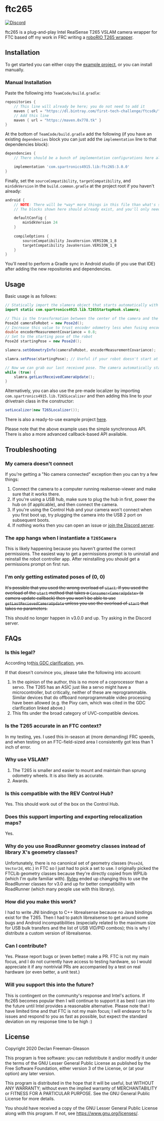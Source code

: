 # ftc265

[![Discord](https://img.shields.io/discord/733961104807428140?color=%23738ADB&label=Join%20the%20Discord&logo=discord&logoColor=white)](https://discord.gg/85hZ4dnBUd)

ftc265 is a plug-and-play Intel RealSense T265 VSLAM camera wrapper for FTC based off my work in FRC
writing a [roboRIO T265 wrapper](https://github.com/Spartronics4915/SpartronicsLib).

## Installation
To get started you can either copy the [example project](https://github.com/pietroglyph/FtcRobotController/tree/ftc265-example), or you can install manually.

### Manual Installation
Paste the following into `TeamCode/build.gradle`:

```gradle
repositories {
    // This line will already be here; you do not need to add it
    maven { url = "https://dl.bintray.com/first-tech-challenge/ftcsdk/" }
    // Add this line
    maven { url = "https://maven.0x778.tk" }
}
```

At the bottom of `TeamCode/build.gradle` add the following (if you have an existing `dependencies` block you can just add the `implementation` line to that dependencies block):
```gradle
dependencies {
    // There should be a bunch of implementation configurations here already

    implementation 'com.spartronics4915.lib:ftc265:3.0.0'
}
```

Finally, set the `sourceCompatibility`, `targetCompatibility`, and `minSdkVersion` in the `build.common.gradle` at the project root if you haven't already:
```gradle
android {
    // NOTE: There will be *way* more things in this file than what's shown here.
    // The blocks shown here should already exist, and you'll only need to change these three shown parameters.

    defaultConfig {
        minSdkVersion 24
    }
 
    compileOptions {
        sourceCompatibility JavaVersion.VERSION_1_8
        targetCompatibility JavaVersion.VERSION_1_8
    }
}
```

You'll need to perform a Gradle sync in Android studio (if you use that IDE) after adding the new
repositories and dependencies.

## Usage
Basic usage is as follows:

```java
// Statically import the slamera object that starts automatically with the app.
import static com.spartronics4915.lib.T265StartupHook.slamera;

// This is the transformation between the center of the camera and the center of the robot
Pose2d cameraToRobot = new Pose2d();
// Increase this value to trust encoder odometry less when fusing encoder measurements with VSLAM
double encoderMeasurementCovariance = 0.8;
// Set to the starting pose of the robot
Pose2d startingPose = new Pose2d();

slamera.setOdometryInfo(cameraToRobot, encoderMeasurementCovariance);

slamra.setPose(startingPose); // Useful if your robot doesn't start at the field-relative origin

// Now we can grab our last received pose. The camera automatically starts with the app.
while (true) {
    slamra.getLastReceivedCameraUpdate();
}
```

Alternatively, you can also use the pre-made localizer by importing `com.spartronics4915.lib.T265Localizer` and
then adding this line to your drivetrain class in the constructor:

```java
setLocalizer(new T265Localizer());
```

There is also a ready-to-use example project
[here](https://github.com/pietroglyph/FtcRobotController/tree/ftc265-example).

Please note that the above example uses the simple synchronous API. There is also a more advanced
callback-based API available.

## Troubleshooting

### My camera doesn't connect
If you're getting a "No camera connected" exception then you can try a few things:
 1. Connect the camera to a computer running realsense-viewer and make sure that it works there.
 2. If you're using a USB hub, make sure to plug the hub in first, power the hub on (if applicable), and then connect the camera.
 3. If you're using the Control Hub and your camera won't connect when you first boot up, try plugging the camera into the USB 2 port on subsequent boots.
 4. If nothing works then you can open an issue or [join the Discord server](https://discord.gg/85hZ4dnBUd).

### The app hangs when I instantiate a `T265Camera`
This is likely happening because you haven't granted the correct permissions. The easiest way to
get a permissions prompt is to uninstall and reinstall the robot controller app. After reinstalling
you should get a permissions prompt on first run.

### I'm only getting estimated poses of (0, 0)
~~It's possible that you used the wrong overload of `start`. If you used the overload of the `start`
method that takes a `Consumer<CameraUpdate>` (a camera update callback) then you won't be able to
use `getLastRecievedCameraUpdate` unless you use the overload of `start` that takes no parameters.~~

This should no longer happen in v3.0.0 and up. Try asking in the Discord server.

## FAQs

### Is this legal?
According to[this GDC clarification](https://ftcforum.firstinspires.org//forum/first-tech-challenge-skystone-presented-by-qualcomm-game-q-a-forum/robot-inspection-and-build-rules-aa/answers-raw-and-post-processed-materials/74292-sensors?p=75207#post75207), yes.

If that doesn't convince you, please take the following into account:
 1. In the opinion of the author, this is no more of a coprocessor than a servo. The T265 has an ASIC just like a servo might have a microcontroller, but critically, neither of these are reprogrammable. Similar devices that do offboard nonprogrammable video processing have been allowed (e.g. the Pixy cam, which was cited in the GDC clarification linked above.)
 2. This fits under the broad category of UVC-compatible devices.

### Is the T265 accurate in an FTC context?
In my testing, yes. I used this in-season at (more demanding) FRC speeds, and when testing on an
FTC-field-sized area I consistently got less than 1 inch of error.

### Why use VSLAM?
 1. The T265 is smaller and easier to mount and maintain than sprung odometry wheels. It is also likely as accurate.
 2. Awards.

### Is this compatible with the REV Control Hub?
Yes. This should work out of the box on the Control Hub.

### Does this support importing and exporting relocalization maps?
Yes.

### Why do you use RoadRunner geometry classes instead of library X's geometry classes?
Unfortunately, there is no canonical set of geometry classes (`Pose2d`, `Vector2d`, etc.) in FTC
so I just had to pick a set to use. I originally picked the FTCLib geometry classes because they're
directly copied from WPILib (which I'm quite familiar with). [Ryleu](https://github.com/ryleu) ended
up changing this to use the RoadRunner classes for v3.0 and up for better compatibility with
RoadRunner (which many people use with this library). 

### How did you make this work?
I had to write JNI bindings to C++ librealsense because no Java bindings exist for the T265. Then I
had to patch librealsense to get around some bugs and Android incompatibilities (especially related
to the maximum size for USB bulk transfers and the list of USB VID/PID combos); this is why I
distribute a custom version of librealsense.

### Can I contribute?
Yes. Please report bugs or (even better) make a PR. FTC is not my main focus, and I do not currently
have access to testing hardware, so I would appreciate it if any nontrivial PRs are accompanied by a
test on real hardware (or even better, a unit test.)

### Will you support this into the future?
This is contingent on the community's response and Intel's actions. If ftc265 becomes popular then I
will continue to support it as best I can into the future until Intel provides a reasonable
alternative. Please note that I have limited time and that FTC is not my main focus; I will endeavor
to fix issues and respond to you as fast as possible, but expect the standard deviation on my
response time to be high :)

## License

Copyright 2020 Declan Freeman-Gleason

This program is free software: you can redistribute it and/or modify
it under the terms of the GNU Lesser General Public License as
published by the Free Software Foundation, either version 3 of the
License, or (at your option) any later version.

This program is distributed in the hope that it will be useful,
but WITHOUT ANY WARRANTY; without even the implied warranty of
MERCHANTABILITY or FITNESS FOR A PARTICULAR PURPOSE.  See the
GNU General Public License for more details.

You should have received a copy of the GNU Lesser General Public
License along with this program.  If not, see <https://www.gnu.org/licenses/>.
